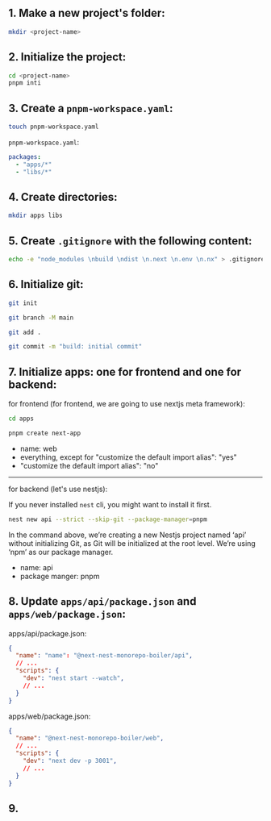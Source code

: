## 1. Make a new project's folder:

```bash
mkdir <project-name>
```

## 2. Initialize the project:

```bash
cd <project-name>
pnpm inti
```

## 3. Create a `pnpm-workspace.yaml`:

```bash
touch pnpm-workspace.yaml
```

`pnpm-workspace.yaml`:

```yaml
packages:
  - "apps/*"
  - "libs/*"
```

## 4. Create directories:

```bash
mkdir apps libs
```

## 5. Create `.gitignore` with the following content:

```bash
echo -e "node_modules \nbuild \ndist \n.next \n.env \n.nx" > .gitignore
```

## 6. Initialize git:

```bash
git init
```

```bash
git branch -M main
```

```bash
git add .
```

```bash
git commit -m "build: initial commit"
```

## 7. Initialize apps: one for frontend and one for backend:

for frontend (for frontend, we are going to use nextjs meta framework):

```bash
cd apps
```

```bash
pnpm create next-app
```

- name: web
- everything, except for "customize the default import alias": "yes"
- "customize the default import alias": "no"

---

for backend (let's use nestjs):

If you never installed `nest` cli, you might want to install it first.

```bash
nest new api --strict --skip-git --package-manager=pnpm
```

In the command above, we’re creating a new Nestjs project named ‘api’ without initializing Git, as Git will be initialized at the root level. We’re using ‘npm’ as our package manager.

- name: api
- package manger: pnpm



## 8. Update `apps/api/package.json` and `apps/web/package.json`:


apps/api/package.json:
```json
{
  "name": "name": "@next-nest-monorepo-boiler/api",
  // ...
  "scripts": {
    "dev": "nest start --watch",
    // ...
  }
}
```

apps/web/package.json:
```json
{
  "name": "@next-nest-monorepo-boiler/web",
  // ...
  "scripts": {
    "dev": "next dev -p 3001",
    // ...
  }
}
```

## 9. 